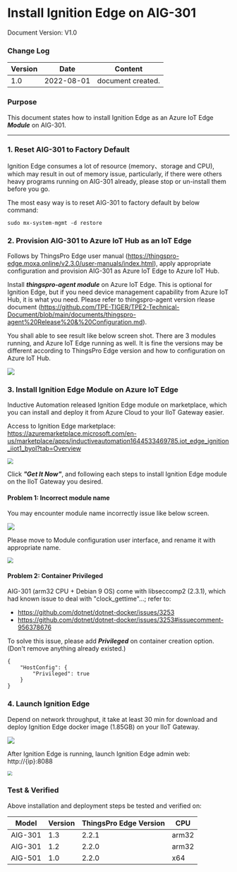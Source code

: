 # Install Ignition Edge on AIG-301

Document Version: V1.0

### Change Log

| Version | Date       | Content           |
| ------- | ---------- | ----------------- |
| 1.0     | 2022-08-01 | document created. |

### Purpose

This document states how to install Ignition Edge as an Azure IoT Edge ***Module*** on AIG-301.

---

### 1. Reset AIG-301 to Factory Default

Ignition Edge consumes a lot of resource (memory、storage and CPU), which may result in out of memory issue, particularly, if there were others heavy programs running on AIG-301 already, please stop or un-install them before you go.

The most easy way is to reset AIG-301 to factory default by below command:

```
sudo mx-system-mgmt -d restore
```



### 2. Provision AIG-301 to Azure IoT Hub as an IoT Edge

Follows by ThingsPro Edge user manual (https://thingspro-edge.moxa.online/v2.3.0/user-manuals/index.html), apply appropriate configuration and provision AIG-301 as Azure IoT Edge to Azure IoT Hub.



Install ***thingspro-agent module*** on Azure IoT Edge. This is optional for Ignition Edge, but if you need device management capability from Azure IoT Hub, it is what you need. Please refer to thingspro-agent version rlease document (https://github.com/TPE-TIGER/TPE2-Technical-Document/blob/main/documents/thingspro-agent%20Release%20&%20Configuration.md).



You shall able to see result like below screen shot. There are 3 modules running, and Azure IoT Edge running as well. It is fine the versions may be different according to ThingsPro Edge version and how to configuration on Azure IoT Hub.

![](https://thingspro.blob.core.windows.net/resource/document/tpe/AIE-UI.jpg)



### 3. Install Ignition Edge Module on Azure IoT Edge

Inductive Automation released Ignition Edge module on marketplace, which you can install and deploy it from Azure Cloud to your IIoT Gateway easier.

Access to Ignition Edge marketplace: https://azuremarketplace.microsoft.com/en-us/marketplace/apps/inductiveautomation1644533469785.iot_edge_ignition_iiot1_byol?tab=Overview

<img src="https://thingspro.blob.core.windows.net/resource/document/tpe/ignition-marketplace.jpg" style="zoom:80%;" />

Click ***"Get It Now"***, and following each steps to install Ignition Edge module on the IIoT Gateway you desired.



#### Problem 1: Incorrect module name

You may encounter module name incorrectly issue like below screen.

![](https://thingspro.blob.core.windows.net/resource/document/tpe/ignition-module-name-fail.jpg)

Please move to Module configuration user interface, and rename it with appropriate name.

<img src="https://thingspro.blob.core.windows.net/resource/document/tpe/ignition-module-name-ok.jpg" style="zoom:80%;" />



#### Problem 2: Container Privileged

AIG-301 (arm32 CPU + Debian 9 OS) come with libseccomp2 (2.3.1), which had known issue to deal with "clock_gettime"...; refer to:

- https://github.com/dotnet/dotnet-docker/issues/3253
- https://github.com/dotnet/dotnet-docker/issues/3253#issuecomment-956378676

To solve this issue, please add ***Privileged*** on container creation option. (Don't remove anything already existed.)

```
{
    "HostConfig": {
        "Privileged": true
    }
}
```



### 4. Launch Ignition Edge

Depend on network throughput, it take at least 30 min for download and deploy Ignition Edge docker image (1.85GB) on your IIoT Gateway.

![](https://thingspro.blob.core.windows.net/resource/document/tpe/ignition-module-ok.jpg)

After Ignition Edge is running, launch Ignition Edge admin web: http://{ip}:8088

<img src="https://thingspro.blob.core.windows.net/resource/document/tpe/ignition-module-web.jpg" style="zoom:67%;" />



### Test & Verified 

Above installation and deployment steps be tested and verified on:

| Model   | Version | ThingsPro Edge Version | CPU   |
| ------- | ------- | ---------------------- | ----- |
| AIG-301 | 1.3     | 2.2.1                  | arm32 |
| AIG-301 | 1.2     | 2.2.0                  | arm32 |
| AIG-501 | 1.0     | 2.2.0                  | x64   |

